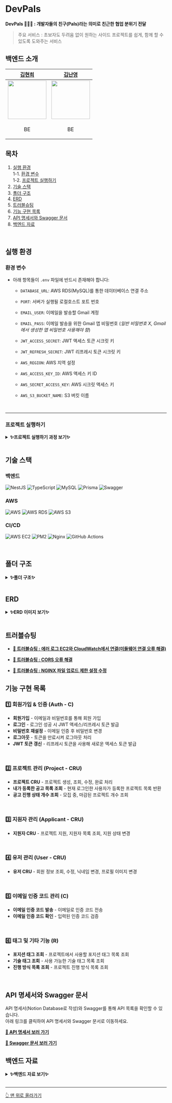 # **DevPals**  
 **DevPals 🧑‍🤝‍🧑 : 개발자들의 친구(Pals)라는 의미로 친근한 협업 분위기 전달**<br>
> 주요 서비스 : 초보자도 두려움 없이 원하는 사이드 프로젝트를 쉽게, 함께 할 수 있도록 도와주는 서비스<br>

## 백엔드 소개
 | [김현희](https://github.com/Kim-Hyunhee) | [김난영](https://github.com/Algoruu) |
| -- | -- |
| <img src="https://avatars.githubusercontent.com/u/96518301?v=4" width="120" />  | <img src="https://avatars.githubusercontent.com/u/126838925?v=4" width="120" />  |
| <p align="center">BE</p> | <p align="center">BE</p> |

## 목차
1. [실행 환경](#실행-환경)  
   1-1. [환경 변수](#환경-변수)  
   1-2. [프로젝트 실행하기](#프로젝트-실행하기)  
2. [기술 스택](#기술-스택)  
3. [폴더 구조](#폴더-구조)  
4. [ERD](#erd)  
5. [트러블슈팅](#트러블슈팅)  
6. [기능 구현 목록](#기능-구현-목록)
7. [API 명세서와 Swagger 문서](#api-명세서와-swagger-문서)
8. [백엔드 자료](#백엔드-자료)

<br>

## 실행 환경
### 환경 변수
- 아래 항목들이 `.env` 파일에 반드시 존재해야 합니다:
  - `DATABASE_URL`: AWS RDS(MySQL)를 통한 데이터베이스 연결 주소

  - `PORT`: 서버가 실행될 로컬호스트 포트 번호

  - `EMAIL_USER`: 이메일을 발송할 Gmail 계정

  - `EMAIL_PASS`: 이메일 발송을 위한 Gmail 앱 비밀번호 (*일반 비밀번호 X, Gmail에서 생성한 앱 비밀번호 사용해야 함*)

  - `JWT_ACCESS_SECRET`: JWT 액세스 토큰 시크릿 키

  - `JWT_REFRESH_SECRET`: JWT 리프레시 토큰 시크릿 키

  - `AWS_REGION`: AWS 지역 설정

  - `AWS_ACCESS_KEY_ID`: AWS 액세스 키 ID

  - `AWS_SECRET_ACCESS_KEY`: AWS 시크릿 액세스 키

  - `AWS_S3_BUCKET_NAME`: S3 버킷 이름

<br>

---

### 프로젝트 실행하기

<details>
<summary><strong>✨프로젝트 실행하기 과정 보기✨</strong></summary>
<div markdown="1">

### 1️⃣ 프로젝트 클론
```bash
$ git clone https://github.com/D3vPals/backend.git
```

### 2️⃣ 의존성 설치
```bash
$ npm install
```

### 3️⃣ 환경 변수 설정 (.env 파일 생성)
```bash
$ touch .env
$ nano .env  # 또는 vim .env
```
⚠️ [.env](#환경-변수) 파일이 없으면 서버가 정상적으로 실행되지 않습니다.<br>

### 4️⃣ 데이터베이스 연결 (AWS RDS)
AWS RDS에서 MySQL 데이터베이스를 새로 생성한 후, .env 파일의 DATABASE_URL 값을 올바르게 설정하세요.<br>

**Prisma와 데이터베이스 동기화**
```bash
$ npx prisma db push
```
✅ 이 명령어는 Prisma와 MySQL을 동기화하며, 기존 마이그레이션 파일 없이도 작동합니다.<br>

### 5️⃣ 서버 실행 (개발 모드)
```bash
$ npm run start:dev
```

### 6️⃣ 서버 실행 (프로덕션 모드)
```bash
$ npm run build
$ npm run start:prod
```

### 7️⃣ 🔥 배포 서버 실행 방법

- **[📄 🔥 AWS EC2 (Amazon Linux 2023)에서 NestJS 배포하기](https://flint-waitress-888.notion.site/AWS-EC2-Amazon-Linux-2023-NestJS-18f050b5f48180ea94feca1c6c2966fa)**
  - 여기 과정에서 CI/CD가 잘 안먹힌다면 바로 밑의 글로 넘어가면 됩니다!

- **[📄 EC2, PM2, 그리고 GitHub Actions를 연결하여 자동 배포를 설정](https://flint-waitress-888.notion.site/EC2-PM2-GitHub-Actions-183050b5f48181968d16f8a0f96ef635)**
  - Amazon Linux 2023 기반 EC2에 알맞는 CI/CD 과정이 자세하게 나와있습니다.

- **[📄 EC2, PM2, CloudWatch Logs 설정 및 연동: 전체 과정 순서대로 정리](https://flint-waitress-888.notion.site/EC2-PM2-CloudWatch-Logs-183050b5f48181f1baebf6f6d2fd1e5a)**
  - 기존의 AWS CloudWatch에서는 어떤 엔드포인트에서 에러가 났는지 확인할 수 없어서 로그를 추가하는 과정입니다.

- **[📄 에러 로그 EC2와 CloudWatch에서 연결(미들웨어 연결 오류 해결)](https://flint-waitress-888.notion.site/EC2-CloudWatch-183050b5f4818108a02dfb5c00319e06)**
  - AWS CloudWatch Logs를 연결하려다가 미들웨어 연결 오류로 실패한 걸 해결했습니다.

</div>
</details>

<br>

## 기술 스택
### 백엔드
![NestJS](https://img.shields.io/badge/nestjs-%23E0234E.svg?style=for-the-badge&logo=nestjs&logoColor=white) ![TypeScript](https://img.shields.io/badge/typescript-%23007ACC.svg?style=for-the-badge&logo=typescript&logoColor=white) ![MySQL](https://img.shields.io/badge/mysql-4479A1.svg?style=for-the-badge&logo=mysql&logoColor=white) ![Prisma](https://img.shields.io/badge/Prisma-3982CE?style=for-the-badge&logo=Prisma&logoColor=white) ![Swagger](https://img.shields.io/badge/-Swagger-85EA2D?style=for-the-badge&logo=swagger&logoColor=white)

### AWS
![AWS](https://img.shields.io/badge/AWS-232F3E.svg?style=for-the-badge&logo=amazonwebservices&logoColor=white) ![AWS RDS](https://img.shields.io/badge/AWS%20RDS-527FFF.svg?style=for-the-badge&logo=amazonrds&logoColor=white) ![AWS S3](https://img.shields.io/badge/AWS%20S3-569A31.svg?style=for-the-badge&logo=amazons3&logoColor=white)

### CI/CD
![AWS EC2](https://img.shields.io/badge/AWS%20EC2-FF9900.svg?style=for-the-badge&logo=amazonec2&logoColor=white) ![PM2](https://img.shields.io/badge/pm2-2B037A.svg?style=for-the-badge&logo=pm2&logoColor=white) ![Nginx](https://img.shields.io/badge/nginx-009639.svg?style=for-the-badge&logo=nginx&logoColor=white) ![GitHub Actions](https://img.shields.io/badge/GitHub%20Actions-2088FF.svg?style=for-the-badge&logo=githubactions&logoColor=white)

<br>

## 폴더 구조

<details>
<summary><strong>✨폴더 구조✨</strong></summary>
<div markdown="1">
 
```bash
backend/
├── prisma/
│   ├── schema.prisma           # Prisma ORM을 위한 데이터베이스 스키마 정의
├── src/
│   ├── constants/              # 프로젝트 전반에서 사용하는 상수 관리
│   │   └── pagination.ts       # 페이지네이션 관련 상수 정의
│   │
│   ├── decorators/             # 커스텀 데코레이터 정의
│   │   ├── auth.decorator.ts   # 특정 엔드포인트를 인증 없이 접근할 수 있도록 설정하는 데코레이터 (ex: @Public())
│   │   ├── curretUser.decorator.ts # 현재 사용자 정보를 가져오는 데코레이터 (ex: @CurrentUser())
│   │
│   ├── middlewares/            # 전역 및 특정 모듈에서 사용할 미들웨어 (prod branch 전용)
│   │   └── logging.middleware.ts #  nginx 로그 파일 미들웨어 (prod branch 전용)
│   │
│   ├── modules/                # 주요 비즈니스 로직 모듈
│   │   ├── applicant/          # 지원자 관리 관련 기능
│   │   │   ├── dto/            
│   │   │   │   ├── create-applicant.dto.ts # 지원자 생성 요청 DTO
│   │   │   │   ├── modify-applicant-status.dto.ts # 지원자 상태 변경 DTO
│   │   │   │   ├── send-email.dto.ts # 지원자 관련 이메일 전송 DTO
│   │   │   ├── applicant.controller.ts # 지원자 관련 API 컨트롤러
│   │   │   ├── applicant.module.ts    # 지원자 모듈 정의
│   │   │   ├── applicant.service.ts   # 지원자 관련 서비스 로직
│   │   │
│   │   ├── auth/               # 인증 및 사용자 인증 관리
│   │   │   ├── dto/
│   │   │   │   ├── jwt-payload.dto.ts # JWT 페이로드 DTO
│   │   │   │   ├── login.dto.ts # 로그인 요청 DTO
│   │   │   │   ├── reset-password.dto.ts # 비밀번호 재설정 DTO
│   │   │   │   ├── signup.dto.ts # 회원가입 요청 DTO
│   │   │   ├── guard/
│   │   │   │   ├── jwt-auth.guard.ts # JWT 인증 가드
│   │   │   ├── strategies/
│   │   │   │   ├── jwt.strategy.ts # JWT 인증 전략
│   │   │   ├── auth.controller.ts  # 인증 관련 API 컨트롤러
│   │   │   ├── auth.module.ts      # 인증 모듈 정의
│   │   │   ├── auth.service.ts     # 인증 관련 서비스 로직
│   │   │
│   │   ├── authenticode/           # 인증 코드 관련 기능 (이메일 인증 등)
│   │   │   ├── dto/
│   │   │   │   ├── send-email-code.dto.ts # 이메일 인증 코드 전송 DTO
│   │   │   │   ├── verify-email-code.dto.ts # 이메일 인증 코드 검증 DTO
│   │   │   ├── authenticode.controller.ts # 인증 코드 API 컨트롤러
│   │   │   ├── authenticode.module.ts # 인증 코드 모듈 정의
│   │   │   ├── authenticode.service.ts # 인증 코드 관련 서비스 로직
│   │   │
│   │   ├── email/                # 이메일 관련 기능
│   │   │   ├── dto/
│   │   │   │   ├── email.dto.ts   # 이메일 요청 DTO
│   │   │   ├── templates/
│   │   │   │   ├── authenticode.html # 이메일 인증 코드 템플릿
│   │   │   │   ├── notification.html # 프로젝트 지원 결과 알림 이메일 템플릿
│   │   │   ├── email.module.ts    # 이메일 모듈 정의
│   │   │   ├── email.service.ts   # 이메일 전송 서비스 로직
│   │   │
│   │   ├── method/                # 진행 방식 관련 기능
│   │   │   ├── method.controller.ts # 진행 방식 관련 API 컨트롤러
│   │   │   ├── method.module.ts    # 진행 방식 모듈 정의
│   │   │   ├── method.service.ts   # 진행 방식 관련 서비스 로직
│   │   │
│   │   ├── notification/           # 알림 관련 기능
│   │   │   ├── notification.controller.ts # 알림 API 컨트롤러
│   │   │   ├── notification.module.ts    # 알림 모듈 정의
│   │   │   ├── notification.service.ts   # 알림 관련 서비스 로직
│   │   │
│   │   ├── position-tag/           # 포지션 태그 관련 기능
│   │   │   ├── position-tag.controller.ts # 포지션 태그 API 컨트롤러
│   │   │   ├── position-tag.module.ts    # 포지션 태그 모듈 정의
│   │   │   ├── position-tag.service.ts   # 포지션 태그 관련 서비스 로직
│   │   │
│   │   ├── prisma/                # 데이터베이스 설정 및 연동
│   │   │   ├── prisma.module.ts    # Prisma 모듈 정의
│   │   │   ├── prisma.service.ts   # Prisma 관련 서비스 로직
│   │   │
│   │   ├── project/               # 프로젝트 관련 기능
│   │   │   ├── dto/
│   │   │   │   ├── create-project.dto.ts # 프로젝트 생성 DTO
│   │   │   │   ├── get-project.dto.ts # 프로젝트 조회 DTO
│   │   │   │   ├── modify-project.dto.ts # 프로젝트 수정 DTO
│   │   │   ├── project.controller.ts # 프로젝트 API 컨트롤러
│   │   │   ├── project.module.ts    # 프로젝트 모듈 정의
│   │   │   ├── project.service.ts   # 프로젝트 관련 서비스 로직
│   │   │
│   │   ├── skill-tag/              # 기술 태그 관련 기능
│   │   │   ├── skill-tag.controller.ts # 기술 태그 API 컨트롤러
│   │   │   ├── skill-tag.module.ts    # 기술 태그 모듈 정의
│   │   │   ├── skill-tag.service.ts   # 기술 태그 관련 서비스 로직
│   │   │
│   │   ├── upload/                 # 파일 업로드 기능
│   │   │   ├── upload.controller.ts # 파일 업로드 API 컨트롤러
│   │   │   ├── upload.module.ts    # 파일 업로드 모듈 정의
│   │   │   ├── upload.service.ts   # 파일 업로드 관련 서비스 로직
│   │   │
│   │   ├── user/                   # 사용자 정보 관리
│   │   │   ├── dto/
│   │   │   │   ├── application-status.dto.ts # 지원 상태 관련 DTO
│   │   │   │   ├── check-nickname.dto.ts # 닉네임 중복 확인 DTO
│   │   │   │   ├── my-info-response.dto.ts # 내 정보 응답 DTO
│   │   │   │   ├── project-response.dto.ts # 프로젝트 응답 DTO
│   │   │   │   ├── update-user.dto.ts # 사용자 정보 수정 DTO
│   │   │   │   ├── user-projects-response.dto.ts # 사용자 프로젝트 응답 DTO
│   │   │   ├── user.controller.ts # 사용자 API 컨트롤러
│   │   │   ├── user.module.ts    # 사용자 모듈 정의
│   │   │   ├── user.service.ts   # 사용자 관련 서비스 로직
│   │   │
│   ├── app.controller.ts          # 메인 애플리케이션 컨트롤러
│   ├── app.module.ts              # 애플리케이션 메인 모듈
│   ├── app.service.ts             # 애플리케이션 서비스 로직
│   ├── main.ts                    # 서버 엔트리포인트 (NestJS 앱 실행)

```
</div>
</details>

<br>

## **ERD**

<details>
<summary><strong>✨ERD 이미지 보기✨</strong></summary>
<div markdown="1">

![ERD 이미지](https://github.com/user-attachments/assets/9e0b556d-31b6-4f3f-a48c-cc13f7789b07)

</div>
</details>

<br>

## 트러블슈팅
- **[📄 트러블슈팅 : 에러 로그 EC2와 CloudWatch에서 연결(미들웨어 연결 오류 해결)](https://flint-waitress-888.notion.site/EC2-CloudWatch-18f050b5f48180c381f4eb30911ab064)** 

- **[📄 트러블슈팅 : CORS 오류 해결](https://flint-waitress-888.notion.site/CORS-18f050b5f48180c68c7ded3f3ed744d3)** 

- **[📄 트러블슈팅 : NGINX 파일 업로드 제한 설정 수정](https://flint-waitress-888.notion.site/NGINX-183050b5f481818db380f35f7242dd72)**


## 기능 구현 목록
### **1️⃣ 회원가입 & 인증 (Auth - C)**
- **회원가입** - 이메일과 비밀번호를 통해 회원 가입  
- **로그인** - 로그인 성공 시 JWT 액세스/리프레시 토큰 발급  
- **비밀번호 재설정** - 이메일 인증 후 비밀번호 변경  
- **로그아웃** - 토큰을 만료시켜 로그아웃 처리  
- **JWT 토큰 갱신** - 리프레시 토큰을 사용해 새로운 액세스 토큰 발급  
<br>

### **2️⃣ 프로젝트 관리 (Project - CRU)**
- **프로젝트 CRU** - 프로젝트 생성, 조회, 수정, 완료 처리  
- **내가 등록한 공고 목록 조회** - 현재 로그인한 사용자가 등록한 프로젝트 목록 반환  
- **공고 진행 상태 개수 조회** - 모집 중, 마감된 프로젝트 개수 조회  
<br>


### **3️⃣ 지원자 관리 (Applicant - CRU)**
- **지원자 CRU** - 프로젝트 지원, 지원자 목록 조회, 지원 상태 변경  
<br>


### **4️⃣ 유저 관리 (User - CRU)**
- **유저 CRU** - 회원 정보 조회, 수정, 닉네임 변경, 프로필 이미지 변경  
<br>


### **5️⃣ 이메일 인증 코드 관리 (C)**
- **이메일 인증 코드 발송** - 이메일로 인증 코드 전송  
- **이메일 인증 코드 확인** - 입력된 인증 코드 검증  
<br>


### **6️⃣ 태그 및 기타 기능 (R)**
- **포지션 태그 조회** - 프로젝트에서 사용할 포지션 태그 목록 조회  
- **기술 태그 조회** - 사용 가능한 기술 태그 목록 조회  
- **진행 방식 목록 조회** - 프로젝트 진행 방식 목록 조회  
<br>

## **API 명세서와 Swagger 문서**
API 명세서(Notion Database로 작성)와 Swagger를 통해 API 목록을 확인할 수 있습니다.<br>
아래 링크를 클릭하여 API 명세서와 Swagger 문서로 이동하세요.<br>

**[📄 API 명세서 보러 가기](https://github.com/user-attachments/assets/02b2ced4-99e0-46d5-be3e-e091ba3fbdb4)**

**[📄 Swagger 문서 보러 가기](https://github.com/user-attachments/assets/f64288c8-64be-4de2-ae30-115a8ae15897)**


## 백엔드 자료

<details>
<summary><strong>✨백엔드 자료 보기✨</strong></summary>
<div markdown="1">


- **[📄 마감일이 되면 isDone: true로 자동으로 업데이트 되도록 구현](https://flint-waitress-888.notion.site/isDone-true-183050b5f48181378e09cd6115819c7f)**

- **[📄 🔥 AWS EC2 (Amazon Linux 2023)에서 NestJS 배포하기](https://flint-waitress-888.notion.site/AWS-EC2-Amazon-Linux-2023-NestJS-18f050b5f48180ea94feca1c6c2966fa)**

- **[📄 EC2, PM2, 그리고 GitHub Actions를 연결하여 자동 배포를 설정](https://flint-waitress-888.notion.site/EC2-PM2-GitHub-Actions-183050b5f48181968d16f8a0f96ef635)**

- **[📄 EC2, PM2, CloudWatch Logs 설정 및 연동: 전체 과정 순서대로 정리](https://flint-waitress-888.notion.site/EC2-PM2-CloudWatch-Logs-183050b5f48181f1baebf6f6d2fd1e5a)**

- **[📄 에러 로그 EC2와 CloudWatch에서 연결(미들웨어 연결 오류 해결)](https://flint-waitress-888.notion.site/EC2-CloudWatch-183050b5f4818108a02dfb5c00319e06)**

- **[📄 EC2와 PM2 설명](https://flint-waitress-888.notion.site/EC2-PM2-183050b5f481812583f1da92da810d0e)**

- **[📄 테스트 코드](https://flint-waitress-888.notion.site/183050b5f481810fa582fcb4c15817e1)**

- **[📄 NGINX 파일 업로드 제한 설정 수정](https://flint-waitress-888.notion.site/NGINX-183050b5f481818db380f35f7242dd72)**

</div>
</details>

<br>

---
[👆 맨 위로 올라가기](#devpals)